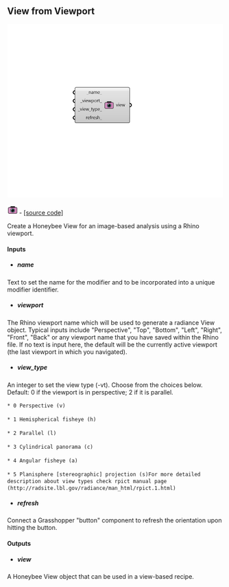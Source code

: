 ## View from Viewport

![](../../images/components/View_from_Viewport.png)

![](../../images/icons/View_from_Viewport.png) - [[source code]](https://github.com/ladybug-tools/honeybee-grasshopper-radiance/blob/master/honeybee_grasshopper_radiance/src//HB%20View%20from%20Viewport.py)


Create a Honeybee View for an image-based analysis using a Rhino viewport. 



#### Inputs
* ##### name 
Text to set the name for the modifier and to be incorporated into a unique modifier identifier. 
* ##### viewport 
The Rhino viewport name which will be used to generate a radiance View object. Typical inputs include "Perspective", "Top", "Bottom", "Left", "Right", "Front", "Back" or any viewport name that you have saved within the Rhino file.  If no text is input here, the default will be the currently active viewport (the last viewport in which you navigated). 
* ##### view_type 
An integer to set the view type (-vt). Choose from the choices below. Default: 0 if the viewport is in perspective; 2 if it is parallel. 

    * 0 Perspective (v)

    * 1 Hemispherical fisheye (h)

    * 2 Parallel (l)

    * 3 Cylindrical panorama (c)

    * 4 Angular fisheye (a)

    * 5 Planisphere [stereographic] projection (s)For more detailed description about view types check rpict manual page (http://radsite.lbl.gov/radiance/man_html/rpict.1.html) 
* ##### refresh 
Connect a Grasshopper "button" component to refresh the orientation upon hitting the button. 

#### Outputs
* ##### view
A Honeybee View object that can be used in a view-based recipe. 